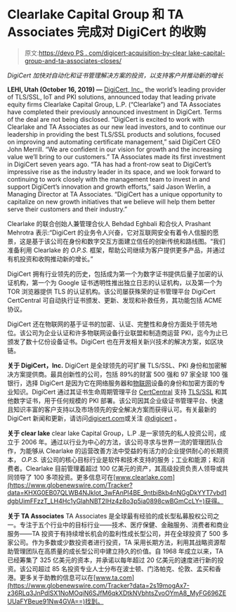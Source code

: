 # Clearlake Capital Group 和 TA Associates 完成对 DigiCert 的收购

> 原文:[https://devo PS . com/digicert-acquisition-by-clear lake-capital-group-and-ta-associates-closes/](https://devops.com/digicert-acquisition-by-clearlake-capital-group-and-ta-associates-closes/)

*DigiCert 加快对自动化和证书管理解决方案的投资，以支持客户并推动新的增长*

**LEHI, Utah (October 16, 2019) —** [DigiCert, Inc.](https://www.globenewswire.com/Tracker?data=VTS5k5unJASWuQbwFkAnZRypT6LMfAvVejjJwU0EMcY9mWugOHuJxlkegJRat-4SJ37dUmOzzn2ShceC07k8fQ==), the world’s leading provider of TLS/SSL, IoT and PKI solutions, announced today that leading private equity firms Clearlake Capital Group, L.P. (“Clearlake”) and TA Associates have completed their previously announced investment in DigiCert. Terms of the deal are not being disclosed.
“DigiCert is excited to work with Clearlake and TA Associates as our new lead investors, and to continue our leadership in providing the best TLS/SSL products and solutions, focused on improving and automating certificate management,” said DigiCert CEO John Merrill. “We are confident in our vision for growth and the increasing value we’ll bring to our customers.”
TA Associates made its first investment in DigiCert seven years ago.
“TA has had a front-row seat to DigiCert’s impressive rise as the industry leader in its space, and we look forward to continuing to work closely with the management team to invest in and support DigiCert’s innovation and growth efforts,” said Jason Werlin, a Managing Director at TA Associates. “DigiCert has a unique opportunity to capitalize on new growth initiatives that we believe will help them better serve their customers and their industry.”

Clearlake 的联合创始人兼管理合伙人 Behdad Eghbali 和合伙人 Prashant Mehrotra 表示:“DigiCert 的业务令人兴奋，它对互联网安全有着令人信服的愿景，这是基于该公司在身份和数字交互方面建立信任的创新传统和路线图。“我们准备利用 Clearlake 的 *O.P.S.* 框架，帮助公司继续为客户提供更多产品，并通过有机投资和收购推动新的增长。”

DigiCert 拥有行业领先的历史，包括成为第一个为数字证书提供后量子加密的认证机构，第一个为 Google 证书透明性推出独立日志的认证机构，以及第一个为 TOR 浏览器提供 TLS 的认证机构。该公司屡获殊荣的证书管理平台 DigiCert CertCentral 可自动执行证书颁发、更新、发现和补救任务，其功能包括 ACME 协议。

DigiCert 还在物联网的基于证书的加密、认证、完整性和身份方面处于领先地位。该公司为企业认证和许多物联网设备行业联盟和制造商运营 PKI，迄今为止已颁发了数十亿份设备证书。DigiCert 也在开发相关新兴技术的解决方案，如区块链。

**关于 DigiCert，Inc.**
DigiCert 是全球领先的可扩展 TLS/SSL、PKI 身份和加密解决方案提供商。最具创新性的公司，包括 89%的财富 500 强和 97 家全球 100 强银行，选择 DigiCert 是因为它在网络服务器和[物联网](https://www.globenewswire.com/Tracker?data=L09Mtl4K0UHuskwolDGtHLOsK0fLW9dkwrFRVQ-Tz2-OehLS8jRdl9jWbDJOkX4Z0lHdp-VV7NhrHIjlGjg_fLBvqBazW_tDjHnNEHmtPT-mURtNRTBw6n34nfPDRDza)设备的身份和加密方面的专业知识。DigiCert 通过其证书生命周期管理平台 [CertCentral](https://www.globenewswire.com/Tracker?data=YwJ734G52P_GwRk8Ux2NkXVAu9Xz3w54Hx0G2CXz7d9cOOO3yu_w5E0lEYcClmMNcLo7bSdClidmcJi7pdS25ozigaHlLPkMiznT_bTO-jU=) 支持 [TLS/SSL](https://www.globenewswire.com/Tracker?data=ieG0TpcpIckX7ibVisKtpJiSqu_7Zgr05O-fQdE4hlIYS4IB9bQCtUiDoUe8kl-AMU5DEl4HYjlF6xdtxyvNUKlL28XWSGqmIE4sC3E7cww=) 和其他数字证书，用于任何规模的 PKI 部署。该公司因其企业级证书管理平台、快速且知识丰富的客户支持以及市场领先的安全解决方案而获得认可。有关最新的 DigiCert 新闻和更新，请访问[digicert.com](https://www.globenewswire.com/Tracker?data=hbiKqxCkmZ850qG9F4p-W137P90Nn1fnLrswz9PbZPjtViWUaSG2_NGbgRt-rWCJX-gSGRTTb-XWNVrh2wIsYQ==)或关注 [@digicert](https://www.globenewswire.com/Tracker?data=XFnPHOTvTgUCCCFMqLnHvgoyFHY0Cc0A6zcJunJKBaJNHHTmgtzUkc4DYxFDy2u9o_4ukeZjbXgCuENryGsY8HXD37pr9JCjO4qnFHcX9JU=) 。

**关于 clear lake**
clear lake Capital Group，L.P .是一家领先的私人投资公司，成立于 2006 年。通过以行业为中心的方法，该公司寻求与世界一流的管理团队合作，为能够从 Clearlake 的运营改善方法中受益的有活力的企业提供耐心的长期资本， *O.P.S.* 该公司的核心目标行业是软件和技术支持的服务；工业和能源；和消费者。Clearlake 目前管理着超过 100 亿美元的资产，其高级投资负责人领导或共同领导了 100 多项投资。更多信息可在[www.clearlake.com](https://www.globenewswire.com/Tracker?data=KHXG0EB07QLWB4NJklot_3wFAnPI4BE_9ntbiBkb4nNGgDkYYT7vbd1dgbUimFFzzT_LH4Hc1yGlahNBT2IHz4z8o3p5ia0898cwBGmCcLY=)获得。

**关于 TA Associates**
TA Associates 是全球最有经验的成长型私募股权公司之一。专注于五个行业中的目标行业——技术、医疗保健、金融服务、消费者和商业服务——TA 投资于有持续增长机会的盈利性成长型公司，并在全球投资了 500 多家公司。作为多数或少数投资者进行投资，TA 采用长期方法，利用其战略资源帮助管理团队在高质量的成长型公司中建立持久的价值。自 1968 年成立以来，TA 已经筹集了 325 亿美元的资本，并承诺以每年超过 20 亿美元的速度进行新的投资。该公司超过 85 名投资专业人士分布在波士顿、门洛帕克、伦敦、孟买和香港。更多关于助教的信息可以在[www.ta.com](https://www.globenewswire.com/Tracker?data=2s19mogAx7-z36RLq3JnPdlSX1NoMOqiN6SJfM6qkXDtkNVbhtsZvoOYmA8_MyFG696ZEUUaFYBeue91Nw4GVA==)找到。